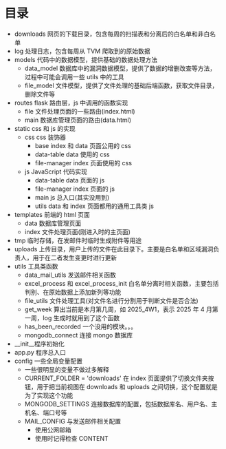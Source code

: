 # 目录

- downloads 网页的下载目录，包含每周的扫描表和分离后的白名单和非白名单
- log 处理日志，包含每周从 TVM 爬取到的原始数据
- models 代码中的数据模型，提供基础的数据处理方法
  - data_model 数据库中的漏洞数据模型，提供了数据的增删改查等方法，过程中可能会调用一些 utils 中的工具
  - file_model 文件模型，提供了文件处理的基础后端函数，获取文件目录，删除文件等
- routes flask 路由层，js 中调用的函数实现
  - file 文件处理页面的一些路由(index.html)
  - main 数据库管理页面的路由(data.html)
- static css 和 js 的实现
  - css css 装饰器
    - base index 和 data 页面公用的 css
    - data-table data 使用的 css
    - file-manager index 页面使用的 css
  - js JavaScript 代码实现
    - data-table data 页面的 js
    - file-manager index 页面的 js
    - main js 总入口(其实没用到)
    - utils data 和 index 页面都用的通用工具类 js
- templates 前端的 html 页面
  - data 数据库管理页面
  - index 文件处理页面(刚进入时的主页面)
- tmp 临时存储，在发邮件时临时生成附件等用途
- uploads 上传目录，用户上传的文件在此目录下。主要是白名单和区域漏洞负责人，用于在二者发生变更时进行更新
- utils 工具类函数
  - data_mail_utils 发送邮件相关函数
  - excel_process 和 excel_process_init 白名单分离时相关函数，主要包括判别、在原始数据上添加新列等功能
  - file_utils 文件处理工具(对文件名进行分割用于判断文件是否合法)
  - get_week 算出当前是本月第几周，如 2025_4W1，表示 2025 年 4 月第一周，log 生成时就用到了这个函数
  - has_been_recorded 一个没用的模块。。。
  - mongodb_connect 连接 mongo 数据库
- \_\_init\_\_程序初始化
- app\.py 程序总入口
- config 一些全局变量配置
  - 一些很明显的变量不做过多解释
  - CURRENT_FOLDER = 'downloads' 在 index 页面提供了切换文件夹按钮，用于把当前视图在 downloads 和 uploads 之间切换，这个配置就是为了实现这个功能
  - MONGODB_SETTINGS 连接数据库的配置，包括数据库名、用户名、主机名、端口号等
  - MAIL_CONFIG 与发送邮件相关配置
    - 使用公网邮箱
    - 使用时记得检查 CONTENT
